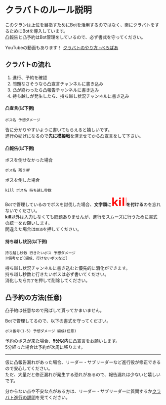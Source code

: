 # クラバトのルール説明
このクランは上位を目指すためにBotを活用するのではなく、楽にクラバトをするためにBotを導入しています。  
凸報告と凸予約はBot管理をしているので、必ず書式を守ってください。  

YouTubeの動画もあります！ [クラバトのやり方 -べろばあ](https://www.youtube.com/watch?v=2L7-ZJlzeik)

## クラバトの流れ
1. 進行、予約を確認
2. 問題なさそうなら凸宣言チャンネルに書き込み
3. 凸が終わったら凸報告チャンネルに書き込み
4. 持ち越しが発生したら、持ち越し状況チャンネルに書き込み


#### 凸宣言(以下例)
```
ボス名 予想ダメージ
```
皆に分かりやすいように書いてもらえると嬉しいです。  
進行の妨げになるので**先に模擬戦**を済ませてから凸宣言をして下さい。  


#### 凸報告(以下例)
ボスを倒せなかった場合  
```
ボス名 残りHP
```
ボスを倒した場合  
```
kill ボス名 持ち越し秒数
```

Botで管理しているのでボスを討伐した場合、**文字頭に<img src="../assets/kill.svg" alt="kill"/>を付ける**のを忘れないでください。  
**kill**以外は入力しなくても問題ありませんが、進行をスムーズに行うために書式の統一をお願いします。  
間違えた場合は`取消`を押してください。  


#### 持ち越し状況(以下例)
```
持ち越し秒数 行きたいボス 予想ダメージ
※備考など(編成、行けないボスなど)
```

持ち越し状況チャンネルに書き込むと優先的に消化ができます。  
持ち越し秒数と行きたいボスは必ず書いてください。  
消化したら`完了`を押して削除してください。  


## 凸予約の方法(任意)
凸予約は任意なので飛ばして貰ってかまいません。  

Botで管理してるので、以下の書式を守ってください。  
```
ボス番号(1-5) 予想ダメージ 編成(任意)
```
予約のボスが来た場合、**5分以内**に凸宣言をお願いします。  
5分経った場合は予約が次周に移ります。  

---

仮に凸報告漏れがあった場合、リーダー・サブリーダーなど進行役が修正できるので安心してください。  
ただ、大量だと修正漏れが発生する恐れがあるので、報告漏れは少ないと嬉しいです。  

分からない点や不安な点がある方は、リーダー・サブリーダーに質問するか[クラバト進行の説明](./progress.md)を見てください。  
